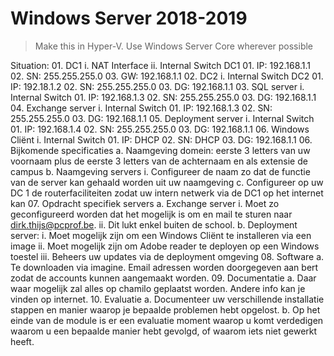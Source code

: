 # Windows Server 2018-2019

> Make this in Hyper-V.
> Use Windows Server Core wherever possible

Situation:
    01. DC1
        i. NAT Interface
        ii. Internal Switch DC1
            01. IP: 192.168.1.1
            02. SN: 255.255.255.0
            03. GW: 192.168.1.1
    02. DC2
        i. Internal Switch DC2
                01. IP: 192.18.1.2
                02. SN: 255.255.255.0
                03. DG: 192.168.1.1
    03. SQL server
        i. Internal Switch
            01. IP: 192.168.1.3
            02. SN: 255.255.255.0
            03. DG: 192.168.1.1
    04. Exchange server
        i. Internal Switch
            01. IP: 192.168.1.3
            02. SN: 255.255.255.0
            03. DG: 192.168.1.1
    05. Deployment server
            i. Internal Switch
                01. IP: 192.168.1.4
                02. SN: 255.255.255.0
                03. DG: 192.168.1.1
    06. Windows Cliënt
            i. Internal Switch
                01. IP: DHCP
                02. SN: DHCP
                03. DG: 192.168.1.1
    06. Bijkomende specificaties
        a. Naamgeving domein: eerste 3 letters van uw voornaam plus de eerste 3 letters van de achternaam en als extensie de campus
        b. Naamgeving servers
            i. Configureer de naam zo dat de functie van de server kan gehaald worden uit uw naamgeving
        c. Configureer op uw DC 1 de routerfaciliteiten zodat uw intern netwerk via de DC1 op het internet kan
    07. Opdracht specifiek servers
        a. Exchange server
            i. Moet zo geconfigureerd worden dat het mogelijk is om en mail te sturen naar dirk.thijs@pcprof.be.
            ii. Dit lukt enkel buiten de school.
        b. Deployment server:
            i. Moet mogelijk zijn om een Windows Cliënt te installeren via een image
            ii. Moet mogelijk zijn om Adobe reader te deployen op een Windows toestel
            iii. Beheers uw updates via de deployment omgeving
    08. Software
        a. Te downloaden via imagine. Email adressen worden doorgegeven aan bert zodat de accounts kunnen aangemaakt worden.
    09. Documentatie
        a. Daar waar mogelijk zal alles op chamilo geplaatst worden. Andere info kan je vinden op internet.
    10. Evaluatie
        a. Documenteer uw verschillende installatie stappen en manier waarop je bepaalde problemen hebt opgelost.
        b. Op het einde van de module is er een evaluatie moment waarop u komt verdedigen waarom u een bepaalde manier hebt gevolgd, of waarom iets niet gewerkt heeft.
